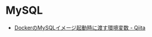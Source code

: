 # MySQL

- [DockerのMySQLイメージ起動時に渡す環境変数 - Qiita](https://qiita.com/nanakenashi/items/180941699dc7ba9d0922)

